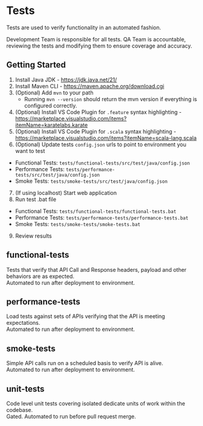 # Tests
Tests are used to verify functionality in an automated fashion.

Development Team is responsible for all tests. QA Team is accountable, reviewing the tests and modifying them to ensure coverage and accuracy. 

## Getting Started
1. Install Java JDK - https://jdk.java.net/21/
2. Install Maven CLI - https://maven.apache.org/download.cgi
3. (Optional) Add `mvn` to your path
    - Running `mvn --version` should return the mvn version if everything is configured correctly. 
4. (Optional) Install VS Code Plugin for `.feature` syntax highlighting - https://marketplace.visualstudio.com/items?itemName=karatelabs.karate
5. (Optional) Install VS Code Plugin for `.scala` syntax highlighting - https://marketplace.visualstudio.com/items?itemName=scala-lang.scala
6. (Optional) Update tests `config.json` urls to point to environment you want to test 
  - Functional Tests: `tests/functional-tests/src/test/java/config.json`
  - Performance Tests: `tests/performance-tests/src/test/java/config.json`
  - Smoke Tests: `tests/smoke-tests/src/test/java/config.json`
7. (If using localhost) Start web application 
8. Run test .bat file
  - Functional Tests: `tests/functional-tests/functional-tests.bat`
  - Performance Tests: `tests/performance-tests/performance-tests.bat`
  - Smoke Tests: `tests/smoke-tests/smoke-tests.bat`
9. Review results

## functional-tests
Tests that verify that API Call and Response headers, payload and other behaviors are as expected.     
Automated to run after deployment to environment. 

## performance-tests
Load tests against sets of APIs verifying that the API is meeting expectations.  
Automated to run after deployment to environment. 

## smoke-tests
Simple API calls run on a scheduled basis to verify API is alive.  
Automated to run after deployment to environment. 

## unit-tests
Code level unit tests covering isolated dedicate units of work within the codebase.  
Gated. Automated to run before pull request merge.  